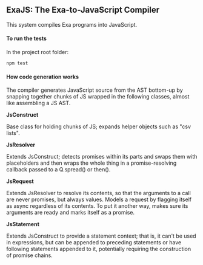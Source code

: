 ## ExaJS: The Exa-to-JavaScript Compiler

This system compiles Exa programs into JavaScript.

#### To run the tests 

In the project root folder:

    npm test

#### How code generation works

The compiler generates JavaScript source from the AST bottom-up by snapping together chunks of JS wrapped in the following classes, almost like assembling a JS AST.

**JsConstruct**

Base class for holding chunks of JS; expands helper objects such as "csv lists".

**JsResolver**

Extends JsConstruct; detects promises within its parts and swaps them with placeholders and then wraps the whole thing in a promise-resolving callback passed to a Q.spread() or then().

**JsRequest**

Extends JsResolver to resolve its contents, so that the arguments to a call are never promises, but always values. Models a request by flagging itself as async regardless of its contents. To put it another way, makes sure its arguments are ready and marks itself as a promise.

**JsStatement**

Extends JsConstruct to provide a statement context; that is, it can't be used in expressions, but can be appended to preceding statements or have following statements appended to it, potentially requiring the construction of promise chains.
